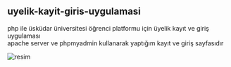 ## uyelik-kayit-giris-uygulamasi

php ile üsküdar üniversitesi öğrenci platformu için üyelik kayıt ve giriş uygulaması <br/>
apache server ve phpmyadmin kullanarak yaptığım kayıt ve giriş sayfasıdır

![resim]([kayit.PNG](https://github.com/beyzaxd/uyelik-kayit-giris-uygulamasi/blob/main/resimler/kayit.PNG))
